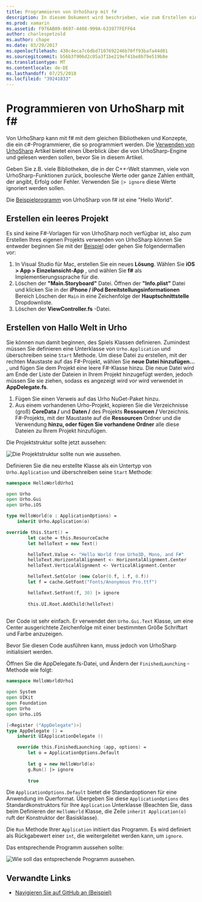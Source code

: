 ```yaml
---
title: Programmieren von UrhoSharp mit f#
description: In diesem Dokument wird beschrieben, wie zum Erstellen einer einfachen Hello World von UrhoSharp-Anwendung mit f# in Visual Studio für Mac.
ms.prod: xamarin
ms.assetid: F976AB09-0697-4408-999A-633977FEFF64
author: charlespetzold
ms.author: chape
ms.date: 03/29/2017
ms.openlocfilehash: 430c4eca7c6dbd7107692246b70ff93bafa44d01
ms.sourcegitcommit: b56b3f906d2c05a3f1be219ef41be8b79e519b8e
ms.translationtype: MT
ms.contentlocale: de-DE
ms.lasthandoff: 07/25/2018
ms.locfileid: "39241833"
---
```

# <a name="programming-urhosharp-with-f"></a>Programmieren von UrhoSharp mit f#

Von UrhoSharp kann mit f# mit dem gleichen Bibliotheken und Konzepte, die ein c#-Programmierer, die so programmiert werden. Die [Verwenden von UrhoSharp](~/graphics-games/urhosharp/using.md) Artikel bietet einen Überblick über die von UrhoSharp-Engine und gelesen werden sollen, bevor Sie in diesem Artikel.

Geben Sie z.B. viele Bibliotheken, die in der C++-Welt stammen, viele von UrhoSharp-Funktionen zurück, boolesche Werte oder ganze Zahlen enthält, der angibt, Erfolg oder Fehler. Verwenden Sie `|> ignore` diese Werte ignoriert werden sollen.

Die [Beispielprogramm](https://github.com/xamarin/recipes/tree/master/Recipes/cross-platform/urho/urho-fsharp/HelloWorldUrhoFsharp) von UrhoSharp von f# ist eine "Hello World".

## <a name="creating-an-empty-project"></a>Erstellen ein leeres Projekt

Es sind keine F#-Vorlagen für von UrhoSharp noch verfügbar ist, also zum Erstellen Ihres eigenen Projekts verwenden von UrhoSharp können Sie entweder beginnen Sie mit der [Beispiel](https://github.com/xamarin/recipes/tree/master/Recipes/cross-platform/urho/urho-fsharp/HelloWorldUrhoFsharp) oder gehen Sie folgendermaßen vor:

1. In Visual Studio für Mac, erstellen Sie ein neues **Lösung**. Wählen Sie **iOS > App > Einzelansicht-App** , und wählen Sie **f#** als Implementierungssprache für die. 
1. Löschen der **"Main.Storyboard"** Datei. Öffnen der **"Info.plist"** Datei und klicken Sie in der **iPhone / iPod Bereitstellungsinformationen** Bereich Löschen der `Main` in eine Zeichenfolge der **Hauptschnittstelle** Dropdownliste.
1. Löschen der **ViewController.fs** -Datei.

## <a name="building-hello-world-in-urho"></a>Erstellen von Hallo Welt in Urho

Sie können nun damit beginnen, des Spiels Klassen definieren. Zumindest müssen Sie definieren eine Unterklasse von `Urho.Application` und überschreiben seine `Start` Methode. Um diese Datei zu erstellen, mit der rechten Maustaste auf das F#-Projekt, wählen Sie **neue Datei hinzufügen...**  , und fügen Sie dem Projekt eine leere F#-Klasse hinzu. Die neue Datei wird am Ende der Liste der Dateien in Ihrem Projekt hinzugefügt werden, jedoch müssen Sie sie ziehen, sodass es angezeigt wird *vor* wird verwendet in **AppDelegate.fs**.

1. Fügen Sie einen Verweis auf das Urho NuGet-Paket hinzu.
1. Aus einem vorhandenen Urho-Projekt, kopieren Sie die Verzeichnisse (groß) **CoreData /** und **Daten /** des Projekts **Ressourcen /** Verzeichnis. F#-Projekts, mit der Maustaste auf die **Ressourcen** Ordner und die Verwendung **hinzu, oder fügen Sie vorhandene Ordner** alle diese Dateien zu Ihrem Projekt hinzufügen.

Die Projektstruktur sollte jetzt aussehen:

![](fsharp-images/solutionpane.png "Die Projektstruktur sollte nun wie aussehen.")

Definieren Sie die neu erstellte Klasse als ein Untertyp von `Urho.Application` und überschreiben seine `Start` Methode:

```fsharp
namespace HelloWorldUrho1

open Urho
open Urho.Gui
open Urho.iOS

type HelloWorld(o : ApplicationOptions) =
    inherit Urho.Application(o) 

override this.Start() = 
        let cache = this.ResourceCache
        let helloText = new Text()

        helloText.Value <- "Hello World from Urho3D, Mono, and F#"
        helloText.HorizontalAlignment <- HorizontalAlignment.Center
        helloText.VerticalAlignment <- VerticalAlignment.Center

        helloText.SetColor (new Color(0.f, 1.f, 0.f))
        let f = cache.GetFont("Fonts/Anonymous Pro.ttf")

        helloText.SetFont(f, 30) |> ignore
                  
        this.UI.Root.AddChild(helloText)
            
```

Der Code ist sehr einfach. Er verwendet den `Urho.Gui.Text` Klasse, um eine Center ausgerichtete Zeichenfolge mit einer bestimmten Größe Schriftart und Farbe anzuzeigen. 

Bevor Sie diesen Code ausführen kann, muss jedoch von UrhoSharp initialisiert werden. 

Öffnen Sie die AppDelegate.fs-Datei, und Ändern der `FinishedLaunching` -Methode wie folgt:

```fsharp
namespace HelloWorldUrho1

open System
open UIKit
open Foundation
open Urho
open Urho.iOS

[<Register ("AppDelegate")>]
type AppDelegate () =
    inherit UIApplicationDelegate ()

    override this.FinishedLaunching (app, options) =
        let o = ApplicationOptions.Default
     
        let g = new HelloWorld(o)
        g.Run() |> ignore
       
        true
```

Die `ApplicationOptions.Default` bietet die Standardoptionen für eine Anwendung im Querformat. Übergeben Sie diese `ApplicationOptions` des Standardkonstruktors für Ihre `Application` Unterklasse (Beachten Sie, dass beim Definieren der `HelloWorld` Klasse, die Zeile `inherit Application(o)` ruft der Konstruktor der Basisklasse). 

Die `Run` Methode Ihrer `Application` initiiert das Programm. Es wird definiert als Rückgabewert einer `int`, die weitergeleitet werden kann, um `ignore`. 

Das entsprechende Programm aussehen sollte:

![](fsharp-images/helloworldfsharp.png "Wie soll das entsprechende Programm aussehen.")








## <a name="related-links"></a>Verwandte Links

- [Navigieren Sie auf GitHub an (Beispiel)](https://github.com/xamarin/recipes/tree/master/Recipes/cross-platform/urho/urho-fsharp/HelloWorldUrhoFsharp)
